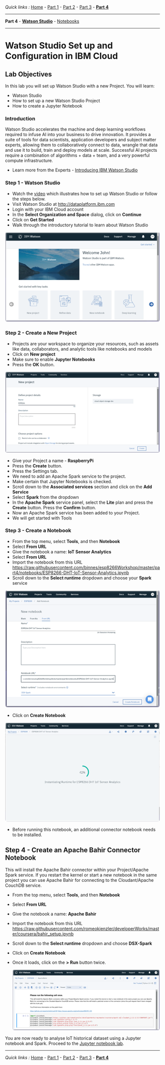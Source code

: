 *Quick links :*
[Home](/README.md) - [Part 1](/part1/README.md) - [Part 2](/part2/README.md) - [Part 3](/part3/README.md) - [**Part 4**](/part4/README.md)
***
**Part 4** - [**Watson Studio**](/part4/STUDIO.md) - [Notebooks](/part4/JUPYTER.md)
***

# Watson Studio Set up and Configuration in IBM Cloud

## Lab Objectives

In this lab you will set up Watson Studio with a new Project.  You will learn:

- Watson Studio
- How to set up a new Watson Studio Project
- How to create a Jupyter Notebook

### Introduction

Watson Studio accelerates the machine and deep learning workflows required to infuse AI into your business to drive innovation. It provides a suite of tools for data scientists, application developers and subject matter experts, allowing them to collaboratively connect to data, wrangle that data and use it to build, train and deploy models at scale. Successful AI projects require a combination of algorithms + data + team, and a very powerful compute infrastructure.

- Learn more from the Experts - [Introducing IBM Watson Studio](https://medium.com/ibm-watson/introducing-ibm-watson-studio-e93638f0bb47)

### Step 1 - Watson Studio

- Watch the [video](https://www.youtube.com/watch?v=OiaIg8Y0R9k) which illustrates how to set up Watson Studio or follow the steps below.
- Visit Watson Studio at http://dataplatform.ibm.com
- Login with your IBM Cloud account
- In the **Select Organization and Space** dialog, click on **Continue**
- Click on **Get Started**
- Walk through the introductory tutorial to learn about Watson Studio

![Watson Studio Welcome screenshot](screenshots/WatsonStudio-Welcome.png)

### Step 2 - Create a New Project

- Projects are your workspace to organize your resources, such as assets like data, collaborators, and analytic tools like notebooks and models
- Click on **New project**
- Make sure to enable **Jupyter Notebooks**
- Press the **OK** button.

![Watson Studio New project screenshot](screenshots/WatsonStudio-NewProject.png)

- Give your Project a name - **RaspberryPi**
- Press the **Create** button.
- Press the Settings tab.
- We need to add an Apache Spark service to the project.
- Make certain that Jupyter Notebooks is checked.
- Scroll down to the **Associated services** section and click on the **Add Service**
- Select **Spark** from the dropdown
- In the **Apache Spark** service panel, select the **Lite** plan and press the **Create** button.  Press the **Confirm** button.
- Now an Apache Spark service has been added to your Project.
- We will get started with Tools

### Step 3 - Create a Notebook

- From the top menu, select **Tools**, and then **Notebook**
- Select **From URL**
- Give the notebook a name: **IoT Sensor Analytics**
- Select **From URL**
- Import the notebook from this URL https://raw.githubusercontent.com/binnes/esp8266Workshop/master/part4/notebooks/ESP8266-DHT-IoT-Sensor-Analytics.ipynb
- Scroll down to the **Select runtime** dropdown and choose your **Spark** service

![Watson Studio New notebook screenshot](screenshots/WatsonStudio-NewNotebook.png)

- Click on **Create Notebook**

![Watson Studio New notebook screenshot](screenshots/WatsonStudio-NewNotebook-install.png)

- Before running this notebook, an additional connector notebook needs to be installed.

## Step 4 - Create an Apache Bahir Connector Notebook

This will install the Apache Bahir connector within your Project/Apache Spark service. If you restart the kernel or start a new notebook in the same project you can use Apache Bahir for connecting to the Cloudant/Apache CouchDB service.

- From the top menu, select **Tools**, and then **Notebook**
- Select **From URL**
- Give the notebook a name: **Apache Bahir**
- Import the notebook from this URL https://raw.githubusercontent.com/romeokienzler/developerWorks/master/coursera/bahir_setup.ipynb
- Scroll down to the **Select runtime** dropdown and choose **DSX-Spark**
- Click on **Create Notebook**
- Once it loads, click on the **> Run** button twice.

  ![Watson Studio Apache Bahir notebook run screenshot](screenshots/WatsonStudio-Notebook-ApacheBahir.png)

You are now ready to analyse IoT historical dataset using a Jupyter notebook and Spark. Proceed to the [Jupyter notebook lab](/part4/JUPYTER.md).

***
*Quick links :*
[Home](/README.md) - [Part 1](/part1/README.md) - [Part 2](/part2/README.md) - [Part 3](/part3/README.md) - [**Part 4**](/part4/README.md)
